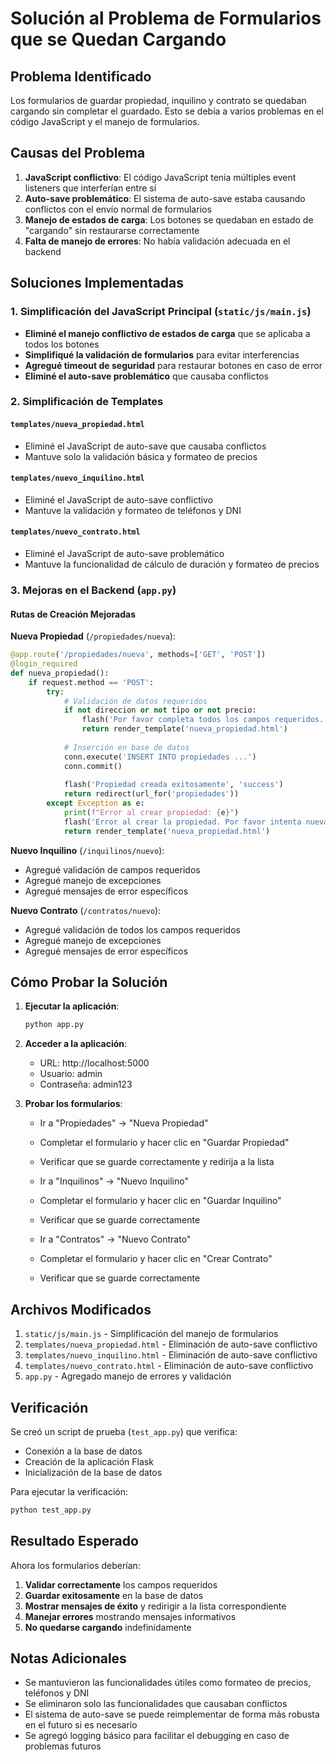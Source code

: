 # Solución al Problema de Formularios que se Quedan Cargando

## Problema Identificado

Los formularios de guardar propiedad, inquilino y contrato se quedaban cargando sin completar el guardado. Esto se debía a varios problemas en el código JavaScript y el manejo de formularios.

## Causas del Problema

1. **JavaScript conflictivo**: El código JavaScript tenía múltiples event listeners que interferían entre sí
2. **Auto-save problemático**: El sistema de auto-save estaba causando conflictos con el envío normal de formularios
3. **Manejo de estados de carga**: Los botones se quedaban en estado de "cargando" sin restaurarse correctamente
4. **Falta de manejo de errores**: No había validación adecuada en el backend

## Soluciones Implementadas

### 1. Simplificación del JavaScript Principal (`static/js/main.js`)

- **Eliminé el manejo conflictivo de estados de carga** que se aplicaba a todos los botones
- **Simplifiqué la validación de formularios** para evitar interferencias
- **Agregué timeout de seguridad** para restaurar botones en caso de error
- **Eliminé el auto-save problemático** que causaba conflictos

### 2. Simplificación de Templates

#### `templates/nueva_propiedad.html`
- Eliminé el JavaScript de auto-save que causaba conflictos
- Mantuve solo la validación básica y formateo de precios

#### `templates/nuevo_inquilino.html`
- Eliminé el JavaScript de auto-save conflictivo
- Mantuve la validación y formateo de teléfonos y DNI

#### `templates/nuevo_contrato.html`
- Eliminé el JavaScript de auto-save problemático
- Mantuve la funcionalidad de cálculo de duración y formateo de precios

### 3. Mejoras en el Backend (`app.py`)

#### Rutas de Creación Mejoradas

**Nueva Propiedad** (`/propiedades/nueva`):
```python
@app.route('/propiedades/nueva', methods=['GET', 'POST'])
@login_required
def nueva_propiedad():
    if request.method == 'POST':
        try:
            # Validación de datos requeridos
            if not direccion or not tipo or not precio:
                flash('Por favor completa todos los campos requeridos.', 'danger')
                return render_template('nueva_propiedad.html')
            
            # Inserción en base de datos
            conn.execute('INSERT INTO propiedades ...')
            conn.commit()
            
            flash('Propiedad creada exitosamente', 'success')
            return redirect(url_for('propiedades'))
        except Exception as e:
            print(f"Error al crear propiedad: {e}")
            flash('Error al crear la propiedad. Por favor intenta nuevamente.', 'danger')
            return render_template('nueva_propiedad.html')
```

**Nuevo Inquilino** (`/inquilinos/nuevo`):
- Agregué validación de campos requeridos
- Agregué manejo de excepciones
- Agregué mensajes de error específicos

**Nuevo Contrato** (`/contratos/nuevo`):
- Agregué validación de todos los campos requeridos
- Agregué manejo de excepciones
- Agregué mensajes de error específicos

## Cómo Probar la Solución

1. **Ejecutar la aplicación**:
   ```bash
   python app.py
   ```

2. **Acceder a la aplicación**:
   - URL: http://localhost:5000
   - Usuario: admin
   - Contraseña: admin123

3. **Probar los formularios**:
   - Ir a "Propiedades" → "Nueva Propiedad"
   - Completar el formulario y hacer clic en "Guardar Propiedad"
   - Verificar que se guarde correctamente y redirija a la lista

   - Ir a "Inquilinos" → "Nuevo Inquilino"
   - Completar el formulario y hacer clic en "Guardar Inquilino"
   - Verificar que se guarde correctamente

   - Ir a "Contratos" → "Nuevo Contrato"
   - Completar el formulario y hacer clic en "Crear Contrato"
   - Verificar que se guarde correctamente

## Archivos Modificados

1. `static/js/main.js` - Simplificación del manejo de formularios
2. `templates/nueva_propiedad.html` - Eliminación de auto-save conflictivo
3. `templates/nuevo_inquilino.html` - Eliminación de auto-save conflictivo
4. `templates/nuevo_contrato.html` - Eliminación de auto-save conflictivo
5. `app.py` - Agregado manejo de errores y validación

## Verificación

Se creó un script de prueba (`test_app.py`) que verifica:
- Conexión a la base de datos
- Creación de la aplicación Flask
- Inicialización de la base de datos

Para ejecutar la verificación:
```bash
python test_app.py
```

## Resultado Esperado

Ahora los formularios deberían:
1. **Validar correctamente** los campos requeridos
2. **Guardar exitosamente** en la base de datos
3. **Mostrar mensajes de éxito** y redirigir a la lista correspondiente
4. **Manejar errores** mostrando mensajes informativos
5. **No quedarse cargando** indefinidamente

## Notas Adicionales

- Se mantuvieron las funcionalidades útiles como formateo de precios, teléfonos y DNI
- Se eliminaron solo las funcionalidades que causaban conflictos
- El sistema de auto-save se puede reimplementar de forma más robusta en el futuro si es necesario
- Se agregó logging básico para facilitar el debugging en caso de problemas futuros

